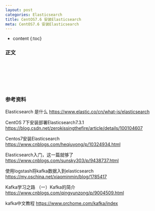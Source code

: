 ```yaml
---
layout: post
categories: Elasticsearch
title: CentOS7.6 安装Elasticsearch
meta: CentOS7.6 安装Elasticsearch
---
```

* content
{:toc}

### 正文



<br/><br/><br/><br/><br/>
### 参考资料

Elasticsearch 是什么 <https://www.elastic.co/cn/what-is/elasticsearch>

CentOS 7下安装部署Elasticsearch7.3.1 <https://blog.csdn.net/zerokissingthefire/article/details/100104607>

Centos7安装Elasticsearch <https://www.cnblogs.com/heqiuyong/p/10324934.html>

Elasticsearch入门，这一篇就够了 <https://www.cnblogs.com/sunsky303/p/9438737.html>

使用logstash将kafka数据入到elasticsearch <https://my.oschina.net/xiaominmin/blog/1785417>

Kafka学习之路 （一）Kafka的简介 <https://www.cnblogs.com/qingyunzong/p/9004509.html>

kafka中文教程 <https://www.orchome.com/kafka/index>
